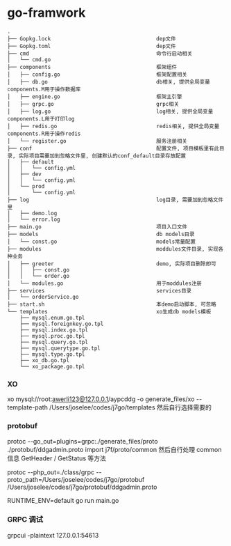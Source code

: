 # go-framwork

```
.
├── Gopkg.lock									dep文件
├── Gopkg.toml									dep文件
├── cmd										    命令行启动相关
│   └── cmd.go
├── components									框架组件
│   ├── config.go								框架配置相关
│   ├── db.go									db相关, 提供全局变量components.M用于操作数据库
│   ├── engine.go								框架主引擎
│   ├── grpc.go									grpc相关
│   ├── log.go									log相关, 提供全局变量components.L用于打印log
│   ├── redis.go								redis相关, 提供全局变量components.R用于操作redis
│   └── register.go								服务注册相关
├── conf										配置文件, 项目模板里有此目录, 实际项目需要加到忽略文件里, 创建默认的conf_default目录存放配置
│   ├── default
│   │   └── config.yml
│   ├── dev
│   │   └── config.yml
│   └── prod
│       └── config.yml
├── log											log目录, 需要加到忽略文件里
│   ├── demo.log
│   └── error.log
├── main.go										项目入口文件
├── models										db models目录
│   └── const.go								models常量配置
├── modules										moddules文件目录, 实现各种业务
│   ├── greeter									demo, 实际项目删除即可
│   │   ├── const.go
│   │   └── order.go
│   └── modules.go								用于moddules注册
├── services									services目录
│   └── orderService.go
├── start.sh									本demo启动脚本, 可忽略
└── templates									xo生成db models模板
    ├── mysql.enum.go.tpl
    ├── mysql.foreignkey.go.tpl
    ├── mysql.index.go.tpl
    ├── mysql.proc.go.tpl
    ├── mysql.query.go.tpl
    ├── mysql.querytype.go.tpl
    ├── mysql.type.go.tpl
    ├── xo_db.go.tpl
    └── xo_package.go.tpl
```



### XO
xo mysql://root:awerli123@127.0.0.1/aypcddg -o generate_files/xo --template-path /Users/joselee/codes/j7go/templates
然后自行选择需要的

### protobuf
protoc --go_out=plugins=grpc:./generate_files/proto ./protobuf/ddgadmin.proto
import  j7f/proto/common
然后自行处理 common 信息 GetHeader / GetStatus 等方法 

protoc --php_out=./class/grpc --proto_path=/Users/joselee/codes/j7go/protobuf /Users/joselee/codes/j7go/protobuf/ddgadmin.proto


RUNTIME_ENV=default go run main.go

### GRPC 调试  
grpcui -plaintext 127.0.0.1:54613